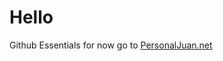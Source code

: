 # Hello
Github Essentials for now
go to <A href="https://PersonalJuan.github.io">PersonalJuan.net</a>

